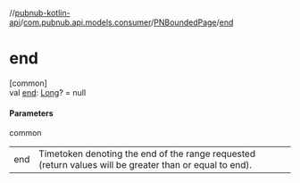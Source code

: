 //[pubnub-kotlin-api](../../../index.md)/[com.pubnub.api.models.consumer](../index.md)/[PNBoundedPage](index.md)/[end](end.md)

# end

[common]\
val [end](end.md): [Long](https://kotlinlang.org/api/latest/jvm/stdlib/kotlin/-long/index.html)? = null

#### Parameters

common

| | |
|---|---|
| end | Timetoken denoting the end of the range requested     (return values will be greater than or equal to end). |
